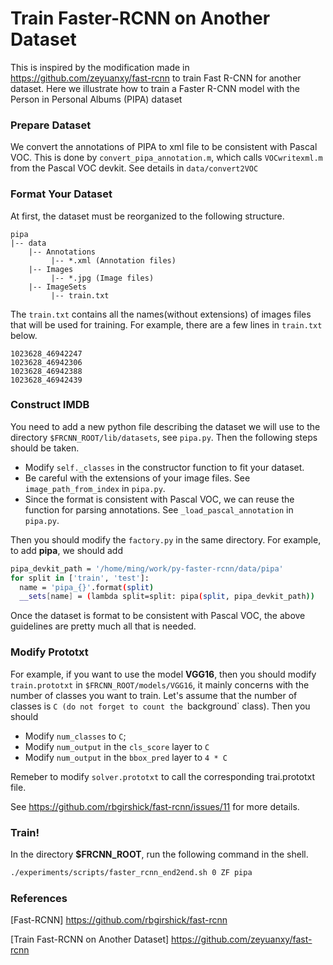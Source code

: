 # Train Faster-RCNN on Another Dataset

This is inspired by the modification made in https://github.com/zeyuanxy/fast-rcnn to train Fast R-CNN for another dataset.
Here we illustrate how to train a Faster R-CNN model with the Person in Personal Albums (PIPA) dataset 

### Prepare Dataset
We convert the annotations of PIPA to xml file to be consistent with Pascal VOC. This is done by `convert_pipa_annotation.m`, which calls `VOCwritexml.m` from the Pascal VOC devkit. See details in `data/convert2VOC`

### Format Your Dataset

At first, the dataset must be reorganized to the following structure.
```
pipa
|-- data
    |-- Annotations
         |-- *.xml (Annotation files)
    |-- Images
         |-- *.jpg (Image files)
    |-- ImageSets
         |-- train.txt
```

The `train.txt` contains all the names(without extensions) of images files that will be used for training. For example, there are a few lines in `train.txt` below.

```
1023628_46942247
1023628_46942306
1023628_46942388
1023628_46942439
```

### Construct IMDB

You need to add a new python file describing the dataset we will use to the directory `$FRCNN_ROOT/lib/datasets`, see `pipa.py`. Then the following steps should be taken.
  - Modify `self._classes` in the constructor function to fit your dataset.
  - Be careful with the extensions of your image files. See `image_path_from_index` in `pipa.py`.
  - Since the format is consistent with Pascal VOC, we can reuse the function for parsing annotations. See `_load_pascal_annotation` in `pipa.py`.

Then you should modify the `factory.py` in the same directory. For example, to add **pipa**, we should add

```sh
pipa_devkit_path = '/home/ming/work/py-faster-rcnn/data/pipa'
for split in ['train', 'test']:
  name = 'pipa_{}'.format(split)
  __sets[name] = (lambda split=split: pipa(split, pipa_devkit_path))
```
Once the dataset is format to be consistent with Pascal VOC, the above guidelines are pretty much all that is needed.


### Modify Prototxt

For example, if you want to use the model **VGG16**, then you should modify `train.prototxt` in `$FRCNN_ROOT/models/VGG16`, it mainly concerns with the number of classes you want to train. Let's assume that the number of classes is `C (do not forget to count the `background` class). Then you should 
  - Modify `num_classes` to `C`;
  - Modify `num_output` in the `cls_score` layer to `C`
  - Modify `num_output` in the `bbox_pred` layer to `4 * C`

Remeber to modify `solver.prototxt` to call the corresponding trai.prototxt file. 

See https://github.com/rbgirshick/fast-rcnn/issues/11 for more details. 

### Train!

In the directory **$FRCNN_ROOT**, run the following command in the shell.

```sh
./experiments/scripts/faster_rcnn_end2end.sh 0 ZF pipa
```

### References

[Fast-RCNN] https://github.com/rbgirshick/fast-rcnn

[Train Fast-RCNN on Another Dataset] https://github.com/zeyuanxy/fast-rcnn